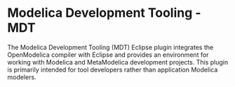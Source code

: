 # Modelica Development Tooling - MDT

The Modelica Development Tooling (MDT) Eclipse plugin integrates the OpenModelica compiler with Eclipse and provides an environment for working with Modelica and MetaModelica development projects. This plugin is primarily intended for tool developers rather than application Modelica modelers.

